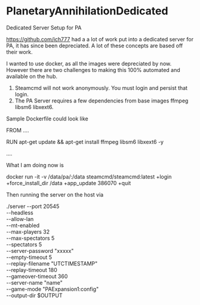 # PlanetaryAnnihilationDedicated
Dedicated Server Setup for PA

https://github.com/ich777 had a a lot of work put into a dedicated server for PA, it has since been depreciated. A lot of these concepts are based off their work. 

I wanted to use docker, as all the images were depreciated by now. However there are two challenges to making this 100% automated and available on the hub.

1. Steamcmd will not work anonymously. You must login and persist that login.
2. The PA Server requires a few dependencies from base images ffmpeg libsm6 libxext6.

Sample Dockerfile could look like 

FROM ....

RUN apt-get update && apt-get install ffmpeg libsm6 libxext6  -y

....

What I am doing now is 

docker run -it -v /data/pa/:/data steamcmd/steamcmd:latest +login <YOURUSER> +force_install_dir /data +app_update 386070 +quit

Then running the server on the host via 

./server --port 20545 \
--headless \
--allow-lan \
--mt-enabled \
--max-players 32 \
--max-spectators 5 \
--spectators 5 \
--server-password "xxxxx" \
--empty-timeout 5 \
--replay-filename "UTCTIMESTAMP" \
--replay-timeout 180 \
--gameover-timeout 360 \
--server-name "name" \
--game-mode "PAExpansion1:config" \
--output-dir $OUTPUT

